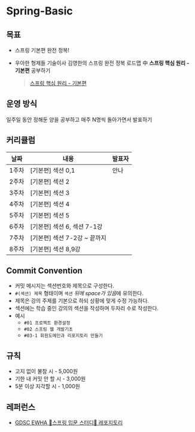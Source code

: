 # Spring-Basic

## 목표
- 스프링 기본편 완전 정복!
- 우아한 형제들 기술이사 김영한의 스프링 완전 정복 로드맵 中 **스프링 핵심 원리 - 기본편** 공부하기
   <br>
  
  > [스프링 핵심 원리 - 기본편](https://www.inflearn.com/course/스프링-핵심-원리-기본편)

## 운영 방식
일주일 동안 정해둔 양을 공부하고 매주 N명씩 돌아가면서 발표하기
  
  
## 커리큘럼
|날짜|내용|발표자|
|---|---|---|
|1주차|[기본편] 섹션 0,1|안나|
|2주차|[기본편] 섹션 2|
|3주차|[기본편] 섹션 3|
|4주차|[기본편] 섹션 4|
|5주차|[기본편] 섹션 5|
|6주차|[기본편] 섹션 6, 섹션 7-1강|
|7주차|[기본편] 섹션 7-2강 ~ 끝까지|
|8주차|[기본편] 섹션 8,9강|

## Commit Convention
- 커밋 메시지는 섹션번호와 제목으로 구성한다.
- `#(섹션) 제목` 형태이며 `섹션` *뒤에 space가 있음*에 유의한다.
- 제목은 강의 주제를 기본으로 하되 상황에 맞게 수정 가능하다.
- 섹션에는 학습 중인 강의의 섹션을 작성하며 두자리 수로 작성한다.
- 예시
    - `#01 프로젝트 환경설정`
    - `#02 스프링 웹 개발기초`
    - `#03-1 회원도메인과 리포지토리 만들기`

## 규칙
- 고지 없이 불참 시 - 5,000원
- 기한 내 커밋 안 할 시 - 3,000원
- 5분 이상 지각할 시 - 1,000원

## 레퍼런스
- [GDSC EWHA 🌱스프링 입문 스터디🌱 레포지토리](https://github.com/gdscewha-3rd/Study-Spring?tab=readme-ov-file)
